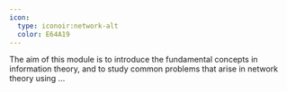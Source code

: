 ```yaml
---
icon:
  type: iconoir:network-alt
  color: E64A19
---
```


The aim of this module is to introduce the fundamental concepts in information theory, and to study common problems that arise in network theory using ... 
